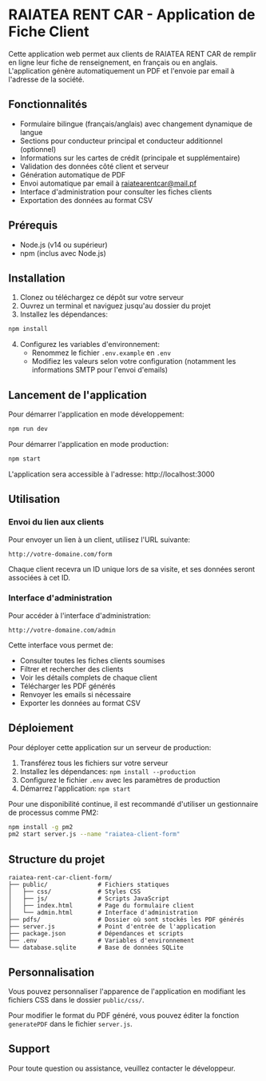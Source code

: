 # RAIATEA RENT CAR - Application de Fiche Client

Cette application web permet aux clients de RAIATEA RENT CAR de remplir en ligne leur fiche de renseignement, en français ou en anglais. L'application génère automatiquement un PDF et l'envoie par email à l'adresse de la société.

## Fonctionnalités

- Formulaire bilingue (français/anglais) avec changement dynamique de langue
- Sections pour conducteur principal et conducteur additionnel (optionnel)
- Informations sur les cartes de crédit (principale et supplémentaire)
- Validation des données côté client et serveur
- Génération automatique de PDF
- Envoi automatique par email à raiatearentcar@mail.pf
- Interface d'administration pour consulter les fiches clients
- Exportation des données au format CSV

## Prérequis

- Node.js (v14 ou supérieur)
- npm (inclus avec Node.js)

## Installation

1. Clonez ou téléchargez ce dépôt sur votre serveur
2. Ouvrez un terminal et naviguez jusqu'au dossier du projet
3. Installez les dépendances:

```bash
npm install
```

4. Configurez les variables d'environnement:
   - Renommez le fichier `.env.example` en `.env`
   - Modifiez les valeurs selon votre configuration (notamment les informations SMTP pour l'envoi d'emails)

## Lancement de l'application

Pour démarrer l'application en mode développement:

```bash
npm run dev
```

Pour démarrer l'application en mode production:

```bash
npm start
```

L'application sera accessible à l'adresse: http://localhost:3000

## Utilisation

### Envoi du lien aux clients

Pour envoyer un lien à un client, utilisez l'URL suivante:
```
http://votre-domaine.com/form
```

Chaque client recevra un ID unique lors de sa visite, et ses données seront associées à cet ID.

### Interface d'administration

Pour accéder à l'interface d'administration:
```
http://votre-domaine.com/admin
```

Cette interface vous permet de:
- Consulter toutes les fiches clients soumises
- Filtrer et rechercher des clients
- Voir les détails complets de chaque client
- Télécharger les PDF générés
- Renvoyer les emails si nécessaire
- Exporter les données au format CSV

## Déploiement

Pour déployer cette application sur un serveur de production:

1. Transférez tous les fichiers sur votre serveur
2. Installez les dépendances: `npm install --production`
3. Configurez le fichier `.env` avec les paramètres de production
4. Démarrez l'application: `npm start`

Pour une disponibilité continue, il est recommandé d'utiliser un gestionnaire de processus comme PM2:

```bash
npm install -g pm2
pm2 start server.js --name "raiatea-client-form"
```

## Structure du projet

```
raiatea-rent-car-client-form/
├── public/              # Fichiers statiques
│   ├── css/             # Styles CSS
│   ├── js/              # Scripts JavaScript
│   ├── index.html       # Page du formulaire client
│   └── admin.html       # Interface d'administration
├── pdfs/                # Dossier où sont stockés les PDF générés
├── server.js            # Point d'entrée de l'application
├── package.json         # Dépendances et scripts
├── .env                 # Variables d'environnement
└── database.sqlite      # Base de données SQLite
```

## Personnalisation

Vous pouvez personnaliser l'apparence de l'application en modifiant les fichiers CSS dans le dossier `public/css/`.

Pour modifier le format du PDF généré, vous pouvez éditer la fonction `generatePDF` dans le fichier `server.js`.

## Support

Pour toute question ou assistance, veuillez contacter le développeur.
